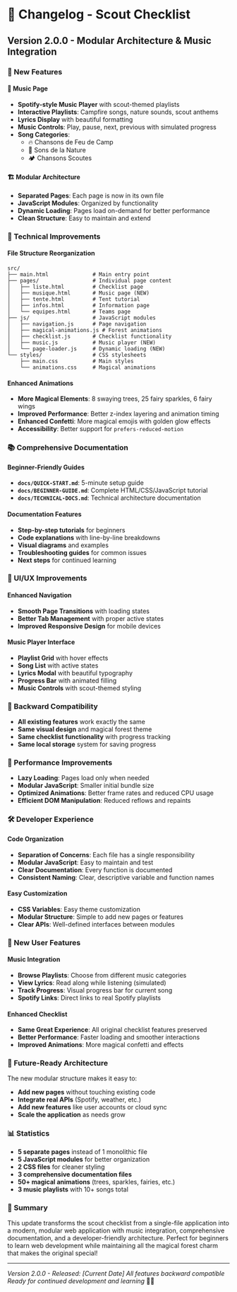 # 📝 Changelog - Scout Checklist

## Version 2.0.0 - Modular Architecture & Music Integration

### 🎉 New Features

#### 🎵 Music Page

- **Spotify-style Music Player** with scout-themed playlists
- **Interactive Playlists**: Campfire songs, nature sounds, scout anthems
- **Lyrics Display** with beautiful formatting
- **Music Controls**: Play, pause, next, previous with simulated progress
- **Song Categories**:
  - 🔥 Chansons de Feu de Camp
  - 🌲 Sons de la Nature
  - 🏕️ Chansons Scoutes

#### 🏗️ Modular Architecture

- **Separated Pages**: Each page is now in its own file
- **JavaScript Modules**: Organized by functionality
- **Dynamic Loading**: Pages load on-demand for better performance
- **Clean Structure**: Easy to maintain and extend

### 🔧 Technical Improvements

#### File Structure Reorganization

```
src/
├── main.html              # Main entry point
├── pages/                 # Individual page content
│   ├── liste.html         # Checklist page
│   ├── musique.html       # Music page (NEW)
│   ├── tente.html         # Tent tutorial
│   ├── infos.html         # Information page
│   └── equipes.html       # Teams page
├── js/                    # JavaScript modules
│   ├── navigation.js      # Page navigation
│   ├── magical-animations.js # Forest animations
│   ├── checklist.js       # Checklist functionality
│   ├── music.js           # Music player (NEW)
│   └── page-loader.js     # Dynamic loading (NEW)
└── styles/                # CSS stylesheets
    ├── main.css           # Main styles
    └── animations.css     # Magical animations
```

#### Enhanced Animations

- **More Magical Elements**: 8 swaying trees, 25 fairy sparkles, 6 fairy wings
- **Improved Performance**: Better z-index layering and animation timing
- **Enhanced Confetti**: More magical emojis with golden glow effects
- **Accessibility**: Better support for `prefers-reduced-motion`

### 📚 Comprehensive Documentation

#### Beginner-Friendly Guides

- **`docs/QUICK-START.md`**: 5-minute setup guide
- **`docs/BEGINNER-GUIDE.md`**: Complete HTML/CSS/JavaScript tutorial
- **`docs/TECHNICAL-DOCS.md`**: Technical architecture documentation

#### Documentation Features

- **Step-by-step tutorials** for beginners
- **Code explanations** with line-by-line breakdowns
- **Visual diagrams** and examples
- **Troubleshooting guides** for common issues
- **Next steps** for continued learning

### 🎨 UI/UX Improvements

#### Enhanced Navigation

- **Smooth Page Transitions** with loading states
- **Better Tab Management** with proper active states
- **Improved Responsive Design** for mobile devices

#### Music Player Interface

- **Playlist Grid** with hover effects
- **Song List** with active states
- **Lyrics Modal** with beautiful typography
- **Progress Bar** with animated filling
- **Music Controls** with scout-themed styling

### 🔄 Backward Compatibility

- **All existing features** work exactly the same
- **Same visual design** and magical forest theme
- **Same checklist functionality** with progress tracking
- **Same local storage** system for saving progress

### 🚀 Performance Improvements

- **Lazy Loading**: Pages load only when needed
- **Modular JavaScript**: Smaller initial bundle size
- **Optimized Animations**: Better frame rates and reduced CPU usage
- **Efficient DOM Manipulation**: Reduced reflows and repaints

### 🛠️ Developer Experience

#### Code Organization

- **Separation of Concerns**: Each file has a single responsibility
- **Modular JavaScript**: Easy to maintain and test
- **Clear Documentation**: Every function is documented
- **Consistent Naming**: Clear, descriptive variable and function names

#### Easy Customization

- **CSS Variables**: Easy theme customization
- **Modular Structure**: Simple to add new pages or features
- **Clear APIs**: Well-defined interfaces between modules

### 🎯 New User Features

#### Music Integration

- **Browse Playlists**: Choose from different music categories
- **View Lyrics**: Read along while listening (simulated)
- **Track Progress**: Visual progress bar for current song
- **Spotify Links**: Direct links to real Spotify playlists

#### Enhanced Checklist

- **Same Great Experience**: All original checklist features preserved
- **Better Performance**: Faster loading and smoother interactions
- **Improved Animations**: More magical confetti and effects

### 🔮 Future-Ready Architecture

The new modular structure makes it easy to:

- **Add new pages** without touching existing code
- **Integrate real APIs** (Spotify, weather, etc.)
- **Add new features** like user accounts or cloud sync
- **Scale the application** as needs grow

### 📊 Statistics

- **5 separate pages** instead of 1 monolithic file
- **5 JavaScript modules** for better organization
- **2 CSS files** for cleaner styling
- **3 comprehensive documentation files**
- **50+ magical animations** (trees, sparkles, fairies, etc.)
- **3 music playlists** with 10+ songs total

### 🎉 Summary

This update transforms the scout checklist from a single-file application into a modern, modular web application with music integration, comprehensive documentation, and a developer-friendly architecture. Perfect for beginners to learn web development while maintaining all the magical forest charm that makes the original special!

---

_Version 2.0.0 - Released: [Current Date]_
_All features backward compatible_
_Ready for continued development and learning_ 🌲✨
